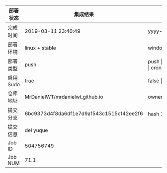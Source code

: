 部署状态 | 集成结果 | 参考值
---|---|---
完成时间 | 2019-03-11 23:40:49 | yyyy-mm-dd hh:mm:ss
部署环境 | linux + stable | window \| linux + stable
部署类型 | push | push \| pull_request \| api \| cron
启用Sudo | true | false \| true
仓库地址 | MrDanielWT/mrdanielwt.github.io | owner_name/repo_name
提交分支 | 6bc9373d4f8da6df1e7d9af543c1515cf42ee2f6 | hash 16位
提交信息 | del yuque |
Job ID   | 504756749 |
Job NUM  | 71.1 |
